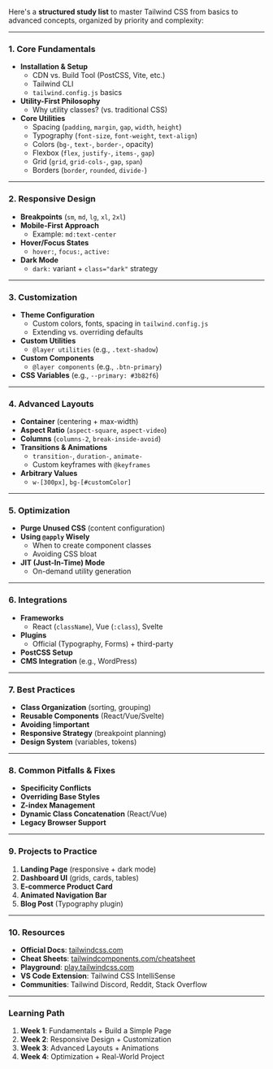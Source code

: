 Here's a **structured study list** to master Tailwind CSS from basics to advanced concepts, organized by priority and complexity:

---

### **1. Core Fundamentals**
- **Installation & Setup**
  - CDN vs. Build Tool (PostCSS, Vite, etc.)
  - Tailwind CLI
  - `tailwind.config.js` basics
- **Utility-First Philosophy**
  - Why utility classes? (vs. traditional CSS)
- **Core Utilities**
  - Spacing (`padding`, `margin`, `gap`, `width`, `height`)
  - Typography (`font-size`, `font-weight`, `text-align`)
  - Colors (`bg-`, `text-`, `border-`, opacity)
  - Flexbox (`flex`, `justify-`, `items-`, `gap`)
  - Grid (`grid`, `grid-cols-`, `gap`, `span`)
  - Borders (`border`, `rounded`, `divide-`)

---

### **2. Responsive Design**
- **Breakpoints** (`sm`, `md`, `lg`, `xl`, `2xl`)
- **Mobile-First Approach**
  - Example: `md:text-center`
- **Hover/Focus States**
  - `hover:`, `focus:`, `active:`
- **Dark Mode**
  - `dark:` variant + `class="dark"` strategy

---

### **3. Customization**
- **Theme Configuration**
  - Custom colors, fonts, spacing in `tailwind.config.js`
  - Extending vs. overriding defaults
- **Custom Utilities**
  - `@layer utilities` (e.g., `.text-shadow`)
- **Custom Components**
  - `@layer components` (e.g., `.btn-primary`)
- **CSS Variables** (e.g., `--primary: #3b82f6`)

---

### **4. Advanced Layouts**
- **Container** (centering + max-width)
- **Aspect Ratio** (`aspect-square`, `aspect-video`)
- **Columns** (`columns-2`, `break-inside-avoid`)
- **Transitions & Animations**
  - `transition-`, `duration-`, `animate-`
  - Custom keyframes with `@keyframes`
- **Arbitrary Values**
  - `w-[300px]`, `bg-[#customColor]`

---

### **5. Optimization**
- **Purge Unused CSS** (content configuration)
- **Using `@apply` Wisely**
  - When to create component classes
  - Avoiding CSS bloat
- **JIT (Just-In-Time) Mode**
  - On-demand utility generation

---

### **6. Integrations**
- **Frameworks**
  - React (`className`), Vue (`:class`), Svelte
- **Plugins**
  - Official (Typography, Forms) + third-party
- **PostCSS Setup**
- **CMS Integration** (e.g., WordPress)

---

### **7. Best Practices**
- **Class Organization** (sorting, grouping)
- **Reusable Components** (React/Vue/Svelte)
- **Avoiding !important**
- **Responsive Strategy** (breakpoint planning)
- **Design System** (variables, tokens)

---

### **8. Common Pitfalls & Fixes**
- **Specificity Conflicts**
- **Overriding Base Styles**
- **Z-index Management**
- **Dynamic Class Concatenation** (React/Vue)
- **Legacy Browser Support**

---

### **9. Projects to Practice**
1. **Landing Page** (responsive + dark mode)
2. **Dashboard UI** (grids, cards, tables)
3. **E-commerce Product Card**
4. **Animated Navigation Bar**
5. **Blog Post** (Typography plugin)

---

### **10. Resources**
- **Official Docs**: [tailwindcss.com](https://tailwindcss.com/)
- **Cheat Sheets**: [tailwindcomponents.com/cheatsheet](https://tailwindcomponents.com/cheatsheet/)
- **Playground**: [play.tailwindcss.com](https://play.tailwindcss.com/)
- **VS Code Extension**: Tailwind CSS IntelliSense
- **Communities**: Tailwind Discord, Reddit, Stack Overflow

---

### **Learning Path**
1. **Week 1**: Fundamentals + Build a Simple Page  
2. **Week 2**: Responsive Design + Customization  
3. **Week 3**: Advanced Layouts + Animations  
4. **Week 4**: Optimization + Real-World Project  


